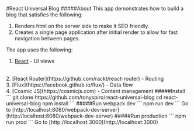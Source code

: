 #React Universal Blog
#####About
This app demonstrates how to build a blog that satisfies the following:
1. Renders html on the server side to make it SEO friendly.
2. Creates a single page application after initial render to allow for fast navigation between pages.

The app uses the following:
<br>
1. [React](http://facebook.github.io/react/) - UI views
<br>
2. [React Router](https://github.com/rackt/react-router) - Routing
<br>
3. [Flux](https://facebook.github.io/flux/) - Data flow
<br>
4. [Cosmic JS](https://cosmicjs.com) - Content management
#####Install
```
git clone https://github.com/tonyspiro/react-universal-blog
cd react-universal-blog
npm install
```
#####Run webpack dev
```
npm run dev
```
Go to [http://localhost:8080/webpack-dev-server](http://localhost:8080/webpack-dev-server)
#####Run production
```
npm run prod
```
Go to [http://localhost:3000](http://localhost:3000)
